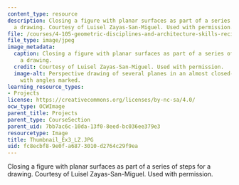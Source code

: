 ```yaml
---
content_type: resource
description: Closing a figure with planar surfaces as part of a series of steps for
  a drawing. Courtesy of Luisel Zayas-San-Miguel. Used with permission.
file: /courses/4-105-geometric-disciplines-and-architecture-skills-reciprocal-methodologies-fall-2012/fc8ecbf89e0fa6873010d2764c29f9ea_Thumbnail_Ex3_LZ.JPG
file_type: image/jpeg
image_metadata:
  caption: Closing a figure with planar surfaces as part of a series of steps for
    a drawing.
  credit: Courtesy of Luisel Zayas-San-Miguel. Used with permission.
  image-alt: Perspective drawing of several planes in an almost closed-plane object
    with angles marked.
learning_resource_types:
- Projects
license: https://creativecommons.org/licenses/by-nc-sa/4.0/
ocw_type: OCWImage
parent_title: Projects
parent_type: CourseSection
parent_uid: 7bb7ac6c-10da-13f0-8eed-bc036ee379e3
resourcetype: Image
title: Thumbnail_Ex3_LZ.JPG
uid: fc8ecbf8-9e0f-a687-3010-d2764c29f9ea
---
```

Closing a figure with planar surfaces as part of a series of steps for a drawing. Courtesy of Luisel Zayas-San-Miguel. Used with permission.
